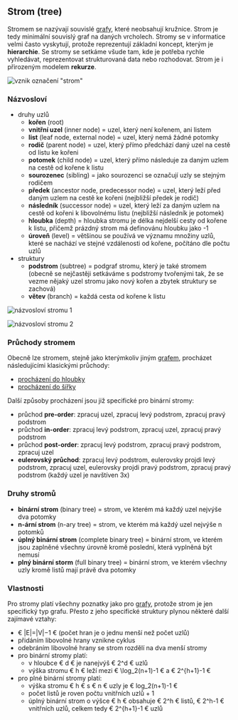 ## Strom (tree)

Stromem se nazývají souvislé [grafy](wiki/graf), které neobsahují kružnice. Strom je tedy minimální souvislý graf na daných vrcholech. Stromy se v informatice velmi často vyskytují, protože reprezentují základní koncept, kterým je **hierarchie**. Se stromy se setkáme všude tam, kde je potřeba rychle vyhledávat, reprezentovat strukturovaná data nebo rozhodovat. Strom je i přirozeným modelem **rekurze**.

![vznik označení "strom"](https://dl.dropboxusercontent.com/u/5942837/voho.cz/image-wiki/ds-tree-intro.png)

### Názvosloví

- druhy uzlů
  - **kořen** (root)
  - **vnitřní uzel** (inner node) = uzel, který není kořenem, ani listem
  - **list** (leaf node, external node) = uzel, který nemá žádné potomky
  - **rodič** (parent node) = uzel, který přímo předchází daný uzel na cestě od listu ke kořeni
  - **potomek** (child node) = uzel, který přímo následuje za daným uzlem na cestě od kořene k listu
  - **sourozenec** (sibling) = jako sourozenci se označují uzly se stejným rodičem
  - **předek** (ancestor node, predecessor node) = uzel, který leží před daným uzlem na cestě ke kořeni (nejbližší předek je rodič)
  - **následník** (successor node) = uzel, který leží za daným uzlem na cestě od kořeni k libovolnému listu (nejbližší následník je potomek)
  - **hloubka** (depth) = hloubka stromu je délka nejdelší cesty od kořene k listu, přičemž prázdný strom má definovánu hloubku jako -1
  - **úroveň** (level) = většinou se používá ve významu množiny uzlů, které se nachází ve stejné vzdálenosti od kořene, počítáno dle počtu uzlů
- struktury
  - **podstrom** (subtree) = podgraf stromu, který je také stromem (obecně se nejčastěji setkáváme s podstromy tvořenými tak, že se vezme nějaký uzel stromu jako nový kořen a zbytek struktury se zachová)
  - **větev** (branch) = každá cesta od kořene k listu

![názvosloví stromu 1](https://dl.dropboxusercontent.com/u/5942837/voho.cz/image-wiki/ds-tree-naming.png)

![názvosloví stromu 2](https://dl.dropboxusercontent.com/u/5942837/voho.cz/image-wiki/ds-tree-naming-ordered.png)

### Průchody stromem

Obecně lze stromem, stejně jako kterýmkoliv jiným [grafem](wiki/graf), procházet následujícími klasickými průchody:

- [procházení do hloubky](wiki/algoritmus-dfs)
- [procházení do šířky](wiki/algoritmus-bfs)

Další způsoby procházení jsou již specifické pro binární stromy:

- průchod **pre-order**: zpracuj uzel, zpracuj levý podstrom, zpracuj pravý podstrom
- průchod **in-order**: zpracuj levý podstrom, zpracuj uzel, zpracuj pravý podstrom
- průchod **post-order**: zpracuj levý podstrom, zpracuj pravý podstrom, zpracuj uzel 
- **eulerovský průchod**: zpracuj levý podstrom, eulerovsky projdi levý podstrom, zpracuj uzel, eulerovsky projdi pravý podstrom, zpracuj pravý podstrom (každý uzel je navštíven 3x)

### Druhy stromů

- **binární strom** (binary tree) = strom, ve kterém má každý uzel nejvýše dva potomky
- **n-ární strom** (n-ary tree) = strom, ve kterém má každý uzel nejvýše n potomků
- **úplný binární strom** (complete binary tree) = binární strom, ve kterém jsou zaplněné všechny úrovně kromě poslední, která vyplněná být nemusí
- **plný binární storm** (full binary tree) = binární strom, ve kterém všechny uzly kromě listů mají právě dva potomky

### Vlastnosti

Pro stromy platí všechny poznatky jako pro [grafy](wiki/graf), protože strom je jen specifický typ grafu. Přesto z jeho specifické struktury plynou některé další zajímavé vztahy:

- € |E|=|V|−1 € (počet hran je o jednu menší než počet uzlů)
- přidáním libovolné hrany vznikne cyklus
- odebráním libovolné hrany se strom rozdělí na dva menší stromy
- pro binární stromy platí:
  - v hloubce € d € je nanejvýš € 2^d € uzlů
  - výška stromu € h € leží mezi € \log_2(n+1)-1 € a € 2^{h+1}-1 €
- pro plné binární stromy platí:
  - výška stromu € h € s € n € uzly je € log_2(n+1)-1 €
  - počet listů je roven počtu vnitřních uzlů + 1
  - úplný binární strom o výšce € h € obsahuje € 2^h € listů, € 2^h-1 € vnitřních uzlů, celkem tedy € 2^{h+1}-1 € uzlů
